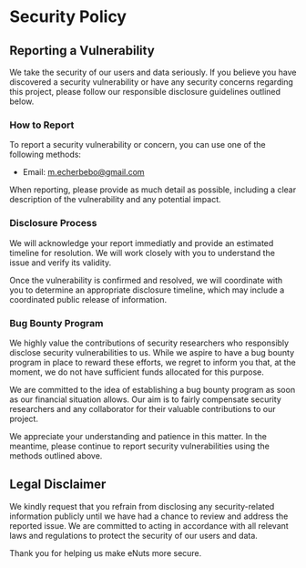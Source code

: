 # Security Policy

## Reporting a Vulnerability

We take the security of our users and data seriously. If you believe you have discovered a security vulnerability or have any security concerns regarding this project, please follow our responsible disclosure guidelines outlined below.

### How to Report

To report a security vulnerability or concern, you can use one of the following methods:

- Email: [m.echerbebo@gmail.com](mailto:m.echerbebo@gmail.com)

When reporting, please provide as much detail as possible, including a clear description of the vulnerability and any potential impact.

### Disclosure Process

We will acknowledge your report immediatly and provide an estimated timeline for resolution. We will work closely with you to understand the issue and verify its validity.

Once the vulnerability is confirmed and resolved, we will coordinate with you to determine an appropriate disclosure timeline, which may include a coordinated public release of information.

### Bug Bounty Program

We highly value the contributions of security researchers who responsibly disclose security vulnerabilities to us. While we aspire to have a bug bounty program in place to reward these efforts, we regret to inform you that, at the moment, we do not have sufficient funds allocated for this purpose.

We are committed to the idea of establishing a bug bounty program as soon as our financial situation allows. Our aim is to fairly compensate security researchers and any collaborator for their valuable contributions to our project.

We appreciate your understanding and patience in this matter. In the meantime, please continue to report security vulnerabilities using the methods outlined above.

## Legal Disclaimer

We kindly request that you refrain from disclosing any security-related information publicly until we have had a chance to review and address the reported issue. We are committed to acting in accordance with all relevant laws and regulations to protect the security of our users and data.

Thank you for helping us make eNuts more secure.
